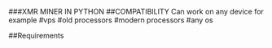 ###XMR MINER IN PYTHON 
##COMPATIBILITY
Can work on any device for example 
#vps
#old processors
#modern processors
#any os 

##Requirements

